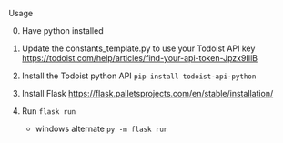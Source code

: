 Usage

0. Have python installed

1. Update the constants_template.py to use your Todoist API key
https://todoist.com/help/articles/find-your-api-token-Jpzx9IIlB

2. Install the Todoist python API `pip install todoist-api-python`
  
3. Install Flask
https://flask.palletsprojects.com/en/stable/installation/

4. Run
`flask run`
   - windows alternate
     `py -m flask run`
